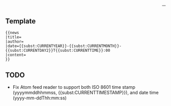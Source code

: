 <div class="ufonews" style="margin-bottom:1em;">
<h2 class="title">

</h2>
<div class="content">

</div>
<div class="meta" style="font-size:80%; text-align:right;">

<span class="date"></span> —
<span class="author">[](User:{{{author}}} "wikilink")</span>

</div>
</div>

<noinclude>

## Template

    {{news
    |title=
    |author=
    |date={{subst:CURRENTYEAR}}-{{subst:CURRENTMONTH}}-{{subst:CURRENTDAY2}}T{{subst:CURRENTTIME}}:00
    |content=
    }}

## TODO

- Fix Atom feed reader to support both ISO 8601 time stamp
  (yyyymmddhhmmss, {{subst:CURRENTTIMESTAMP}}), and date time
  (yyyy-mm-ddThh:mm:ss)

</noinclude>